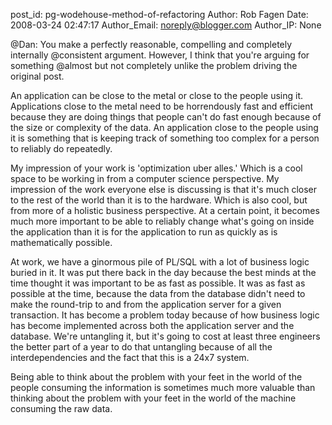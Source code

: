 post_id: pg-wodehouse-method-of-refactoring
Author: Rob Fagen
Date: 2008-03-24 02:47:17
Author_Email: noreply@blogger.com
Author_IP: None

@Dan: You make a perfectly reasonable, compelling and completely internally
@consistent argument. However, I think that you're arguing for something
@almost but not completely unlike the problem driving the original post.

An application can be close to the metal or close to the people using it.
Applications close to the metal need to be horrendously fast and efficient
because they are doing things that people can't do fast enough because of the
size or complexity of the data. An application close to the people using it is
something that is keeping track of something too complex for a person to
reliably do repeatedly.

My impression of your work is 'optimization uber alles.' Which is a cool space
to be working in from a computer science perspective. My impression of the
work everyone else is discussing is that it's much closer to the rest of the
world than it is to the hardware. Which is also cool, but from more of a
holistic business perspective. At a certain point, it becomes much more
important to be able to reliably change what's going on inside the application
than it is for the application to run as quickly as is mathematically
possible.

At work, we have a ginormous pile of PL/SQL with a lot of business logic
buried in it. It was put there back in the day because the best minds at the
time thought it was important to be as fast as possible. It was as fast as
possible at the time, because the data from the database didn't need to make
the round-trip to and from the application server for a given transaction. It
has become a problem today because of how business logic has become
implemented across both the application server and the database. We're
untangling it, but it's going to cost at least three engineers the better part
of a year to do that untangling because of all the interdependencies and the
fact that this is a 24x7 system.

Being able to think about the problem with your feet in the world of the
people consuming the information is sometimes much more valuable than thinking
about the problem with your feet in the world of the machine consuming the raw
data.

